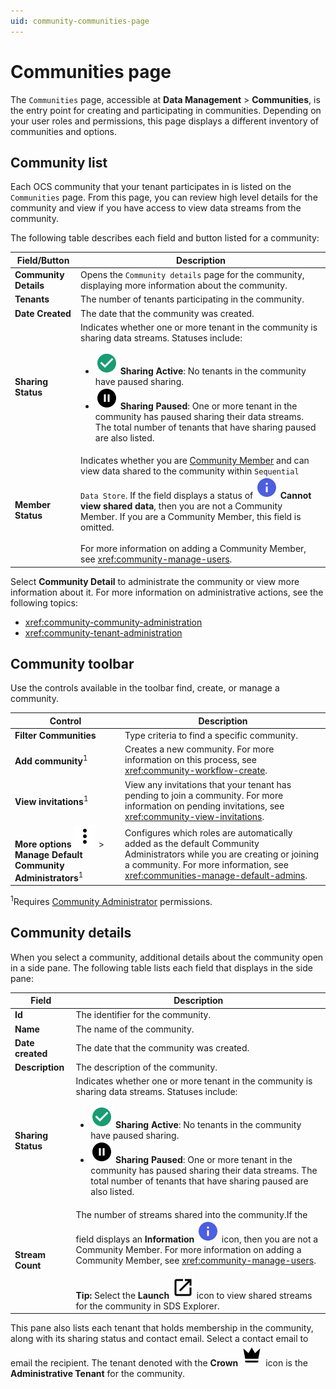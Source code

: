 ```yaml
---
uid: community-communities-page
---
```


# Communities page

The `Communities` page, accessible at **Data Management** > **Communities**, is the entry point for creating and participating in communities. Depending on your user roles and permissions, this page displays a different inventory of communities and options.

## Community list

Each OCS community that your tenant participates in is listed on the `Communities` page. From this page, you can review high level details for the community and view if you have access to view data streams from the community.

The following table describes each field and button listed for a community:

| Field/Button | Description |
|--|--|
| **Community Details** | Opens the `Community details` page for the community, displaying more information about the community. | 
| **Tenants** | The number of tenants participating in the community. |
| **Date Created** | The date that the community was created. |
| **Sharing Status** | Indicates whether one or more tenant in the community is sharing data streams. Statuses include: <ul><li><img src="../_icons/custom/check-circle.svg" alt="Sharing Active"/> <strong>Sharing Active</strong>: No tenants in the community have paused sharing.</li><li><img src="../_icons/default/pause-circle.svg" alt="Sharing Paused"/> <strong>Sharing Paused</strong>: One or more tenant in the community has paused sharing their data streams. The total number of tenants that have sharing paused are also listed.</li></ul> |
| **Member Status** | Indicates whether you are [Community Member](xref:community-community-roles#community-member) and can view data shared to the community within `Sequential Data Store`. If the field displays a status of ![information](../_icons/branded/information.svg) **Cannot view shared data**, then you are not a Community Member. If you are a Community Member, this field is omitted.<br><br>For more information on adding a Community Member, see <xref:community-manage-users>. |

Select **Community Detail** to administrate the community or view more information about it. For more information on administrative actions, see the following topics:

- <xref:community-community-administration>
- <xref:community-tenant-administration>

<!-- 

Mark Bishop 10/26/2022: Leave this commented out until ADO work item 325202 is completed.

You can also toggle the `Communities` page between the default list view and a card view.

| View | Icon | Description |
|--|--|--|
| **List view** | ![list view](../_icons/branded/view-list.svg) | Lists each community your tenant participates in as list items. |
| **Card view** | ![card view](../_icons/branded/view-grid.svg) | Lists each community your tenant participates in as cards. | 

-->

## Community toolbar

Use the controls available in the toolbar find, create, or manage a community.

| Control | Description |
|--------|-------------|
| **Filter Communities** | Type criteria to find a specific community. |
| **Add community**<sup>1</sup> | Creates a new community. For more information on this process, see <xref:community-workflow-create>. |
| **View invitations**<sup>1</sup> | View any invitations that your tenant has pending to join a community. For more information on pending invitations, see <xref:community-view-invitations>.
| **More options** ![More options](../_icons/default/dots-vertical.svg) > **Manage Default Community Administrators**<sup>1</sup> | Configures which roles are automatically added as the default Community Administrators while you are creating or joining a community. For more information, see <xref:communities-manage-default-admins>. |

<sup>1</sup>Requires [Community Administrator](xref:community-community-roles#community-administrators) permissions.

## Community details

When you select a community, additional details about the community open in a side pane. The following table lists each field that displays in the side pane:

| Field | Description |
|-------|-------------|
| **Id** | The identifier for the community. |
| **Name** | The name of the community. |
| **Date created** | The date that the community was created. |
| **Description** | The description of the community. |
| **Sharing Status** | Indicates whether one or more tenant in the community is sharing data streams. Statuses include: <ul><li><img src="../_icons/custom/check-circle.svg" alt="Sharing Active"/> <strong>Sharing Active</strong>: No tenants in the community have paused sharing.</li><li><img src="../_icons/default/pause-circle.svg" alt="Sharing Paused"/> <strong>Sharing Paused</strong>: One or more tenant in the community has paused sharing their data streams. The total number of tenants that have sharing paused are also listed.</li></ul> |
| **Stream Count** | The number of streams shared into the community.If the field displays an **Information** ![information](../_icons/branded/information.svg) icon, then you are not a Community Member. For more information on adding a Community Member, see <xref:community-manage-users>.<br><br>**Tip:** Select the **Launch** ![launch](../_icons/default/launch.svg) icon to view shared streams for the community in SDS Explorer.|

This pane also lists each tenant that holds membership in the community, along with its sharing status and contact email. Select a contact email to email the recipient. The tenant denoted with the **Crown** ![crown](../_icons/default/crown.svg) icon is the **Administrative Tenant** for the community.
